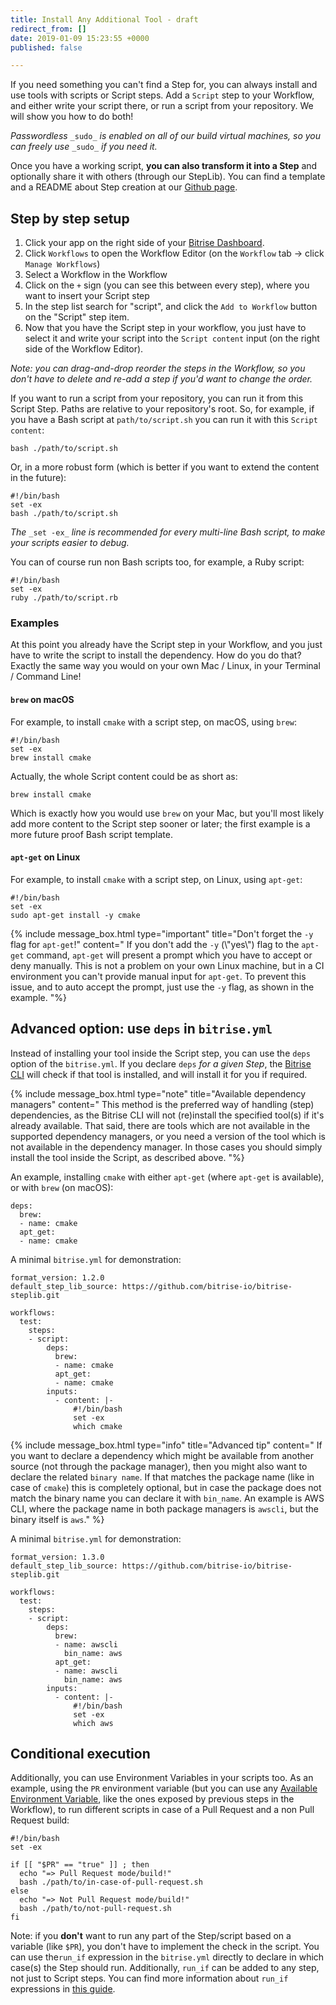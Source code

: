 ```yaml
---
title: Install Any Additional Tool - draft
redirect_from: []
date: 2019-01-09 15:23:55 +0000
published: false

---
```

If you need something you can't find a Step for, you can always install and use tools with scripts or Script steps. Add a `Script` step to your Workflow, and either write your script there, or run a script from your repository. We will show you how to do both!

_Passwordless_ `_sudo_` _is enabled on all of our build virtual machines, so you can freely use_ `_sudo_` _if you need it._

Once you have a working script, **you can also transform it into a Step** and optionally share it with others (through our StepLib). You can find a template and a README about Step creation at our [Github page](https://github.com/bitrise-core/bitrise-plugins-step/tree/master/create/templates).

## Step by step setup

1. Click your app on the right side of your [Bitrise Dashboard](https://app.bitrise.io/dashboard/builds).
2. Click `Workflows` to open the Workflow Editor (on the `Workflow` tab -> click `Manage Workflows`)
3. Select a Workflow in the Workflow
4. Click on the `+` sign (you can see this between every step), where you want to insert your Script step
5. In the step list search for "script", and click the `Add to Workflow` button on the "Script" step item.
6. Now that you have the Script step in your workflow, you just have to select it and write your script into the `Script content` input (on the right side of the Workflow Editor).

_Note: you can drag-and-drop reorder the steps in the Workflow, so you don't have to delete and re-add a step if you'd want to change the order._

If you want to run a script from your repository, you can run it from this Script Step. Paths are relative to your repository's root. So, for example, if you have a Bash script at `path/to/script.sh` you can run it with this `Script content`:

    bash ./path/to/script.sh

Or, in a more robust form (which is better if you want to extend the content in the future):

    #!/bin/bash
    set -ex
    bash ./path/to/script.sh

_The_ `_set -ex_` _line is recommended for every multi-line Bash script, to make your scripts easier to debug._

You can of course run non Bash scripts too, for example, a Ruby script:

    #!/bin/bash
    set -ex
    ruby ./path/to/script.rb

### Examples

At this point you already have the Script step in your Workflow, and you just have to write the script to install the dependency. How do you do that? Exactly the same way you would on your own Mac / Linux, in your Terminal / Command Line!

#### `brew` on macOS

For example, to install `cmake` with a script step, on macOS, using `brew`:

    #!/bin/bash
    set -ex
    brew install cmake

Actually, the whole Script content could be as short as:

    brew install cmake

Which is exactly how you would use `brew` on your Mac, but you'll most likely add more content to the Script step sooner or later; the first example is a more future proof Bash script template.

#### `apt-get` on Linux

For example, to install `cmake` with a script step, on Linux, using `apt-get`:

    #!/bin/bash
    set -ex
    sudo apt-get install -y cmake

{% include message_box.html type="important" title="Don't forget the `-y` flag for `apt-get`!" content=" If you don't add the `-y` (\\"yes\\") flag to the `apt-get` command, `apt-get` will present a prompt which you have to accept or deny manually. This is not a problem on your own Linux machine, but in a CI environment you can't provide manual input for `apt-get`. To prevent this issue, and to auto accept the prompt, just use the `-y` flag, as shown in the example. "%}

## Advanced option: use `deps` in `bitrise.yml`

Instead of installing your tool inside the Script step, you can use the `deps` option of the `bitrise.yml`. If you declare `deps` _for a given Step_, the [Bitrise CLI](https://github.com/bitrise-io/bitrise) will check if that tool is installed, and will install it for you if required.

{% include message_box.html type="note" title="Available dependency managers" content=" This method is the preferred way of handling (step) dependencies, as the Bitrise CLI will not (re)install the specified tool(s) if it's already available. That said, there are tools which are not available in the supported dependency managers, or you need a version of the tool which is not available in the dependency manager. In those cases you should simply install the tool inside the Script, as described above. "%}

An example, installing `cmake` with either `apt-get` (where `apt-get` is available), or with `brew` (on macOS):

    deps:
      brew:
      - name: cmake
      apt_get:
      - name: cmake

A minimal `bitrise.yml` for demonstration:

    format_version: 1.2.0
    default_step_lib_source: https://github.com/bitrise-io/bitrise-steplib.git
    
    workflows:
      test:
        steps:
        - script:
            deps:
              brew:
              - name: cmake
              apt_get:
              - name: cmake
            inputs:
              - content: |-
                  #!/bin/bash
                  set -ex
                  which cmake

{% include message_box.html type="info" title="Advanced tip" content=" If you want to declare a dependency which might be available from another source (not through the package manager), then you might also want to declare the related `binary name`. If that matches the package name (like in case of `cmake`) this is completely optional, but in case the package does not match the binary name you can declare it with `bin_name`. An example is AWS CLI, where the package name in both package managers is `awscli`, but the binary itself is `aws`." %}

A minimal `bitrise.yml` for demonstration:

    format_version: 1.3.0
    default_step_lib_source: https://github.com/bitrise-io/bitrise-steplib.git
    
    workflows:
      test:
        steps:
        - script:
            deps:
              brew:
              - name: awscli
                bin_name: aws
              apt_get:
              - name: awscli
                bin_name: aws
            inputs:
              - content: |-
                  #!/bin/bash
                  set -ex
                  which aws

## Conditional execution

Additionally, you can use Environment Variables in your scripts too. As an example, using the `PR` environment variable (but you can use any [Available Environment Variable](/faq/available-environment-variables/), like the ones exposed by previous steps in the Workflow), to run different scripts in case of a Pull Request and a non Pull Request build:

    #!/bin/bash
    set -ex
    
    if [[ "$PR" == "true" ]] ; then
      echo "=> Pull Request mode/build!"
      bash ./path/to/in-case-of-pull-request.sh
    else
      echo "=> Not Pull Request mode/build!"
      bash ./path/to/not-pull-request.sh
    fi

Note: if you **don't** want to run any part of the Step/script based on a variable (like `$PR`), you don't have to implement the check in the script. You can use the`run_if` expression in the `bitrise.yml` directly to declare in which case(s) the Step should run. Additionally, `run_if` can be added to any step, not just to Script steps. You can find more information about `run_if` expressions in [this guide](/tips-and-tricks/disable-a-step-by-condition/#run-a-step-only-if-the-build-failed).